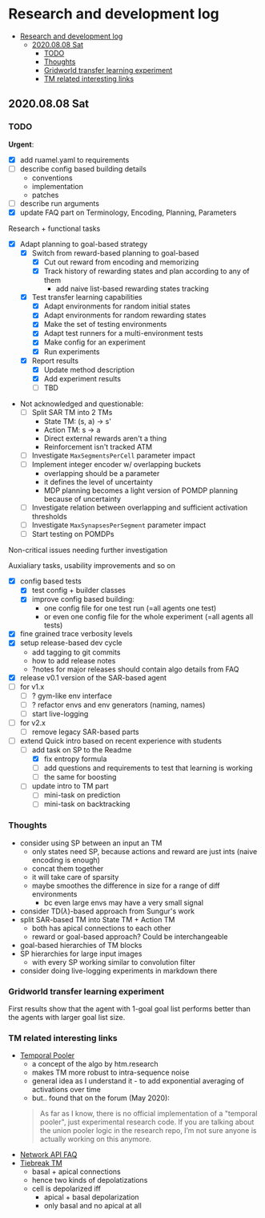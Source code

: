 # Research and development log

- [Research and development log](#research-and-development-log)
  - [2020.08.08 Sat](#20200808-sat)
    - [TODO](#todo)
    - [Thoughts](#thoughts)
    - [Gridworld transfer learning experiment](#gridworld-transfer-learning-experiment)
    - [TM related interesting links](#tm-related-interesting-links)

## 2020.08.08 Sat

### TODO

**Urgent**:

- [x] add ruamel.yaml to requirements
- [ ] describe config based building details
  - conventions
  - implementation
  - patches
- [ ] describe run arguments
- [x] update FAQ part on Terminology, Encoding, Planning, Parameters

Research + functional tasks

- [x] Adapt planning to goal-based strategy
  - [x] Switch from reward-based planning to goal-based
    - [x] Cut out reward from encoding and memorizing
    - [x] Track history of rewarding states and plan according to any of them
      - add naive list-based rewarding states tracking
  - [x] Test transfer learning capabilities
    - [x] Adapt environments for random initial states
    - [x] Adapt environments for random rewarding states
    - [x] Make the set of testing environments
    - [x] Adapt test runners for a multi-environment tests
    - [x] Make config for an experiment
    - [x] Run experiments
  - [x] Report results
    - [x] Update method description
    - [x] Add experiment results
    - [ ] TBD
- Not acknowledged and questionable:
  - [ ] Split SAR TM into 2 TMs
    - State TM: (s, a) $\rightarrow$ s'
    - Action TM: s $\rightarrow$ a
    - Direct external rewards aren't a thing
    - Reinforcement isn't tracked ATM
  - [ ] Investigate `MaxSegmentsPerCell` parameter impact
  - [ ] Implement integer encoder w/ overlapping buckets
    - overlapping should be a parameter
    - it defines the level of uncertainty
    - MDP planning becomes a light version of POMDP planning because of uncertainty
  - [ ] Investigate relation between overlapping and sufficient activation thresholds
  - [ ] Investigate `MaxSynapsesPerSegment` parameter impact
  - [ ] Start testing on POMDPs

Non-critical issues needing further investigation

Auxialiary tasks, usability improvements and so on

- [x] config based tests
  - [x] test config + builder classes
  - [x] improve config based building:
    - one config file for one test run (=all agents one test)
    - or even one config file for the whole experiment (=all agents all tests)
- [x] fine grained trace verbosity levels
- [x] setup release-based dev cycle
  - add tagging to git commits
  - how to add release notes
  - ?notes for major releases should contain algo details from FAQ
- [x] release v0.1 version of the SAR-based agent
- [ ] for v1.x
  - [ ] ? gym-like env interface
  - [ ] ? refactor envs and env generators (naming, names)
  - [ ] start live-logging
- [ ] for v2.x
  - [ ] remove legacy SAR-based parts
- [ ] extend Quick intro based on recent experience with students
  - [ ] add task on SP to the Readme
    - [x] fix entropy formula
    - [ ] add questions and requirements to test that learning is working
    - [ ] the same for boosting
  - [ ] update intro to TM part
    - [ ] mini-task on prediction
    - [ ] mini-task on backtracking

### Thoughts

- consider using SP between an input an TM
  - only states need SP, because actions and reward are just ints (naive encoding is enough)
  - concat them together
  - it will take care of sparsity
  - maybe smoothes the difference in size for a range of diff environments
    - bc even large envs may have a very small signal
- consider TD($\lambda$)-based approach from Sungur's work
- split SAR-based TM into State TM + Action TM
  - both has apical connections to each other
  - reward or goal-based approach? Could be interchangeable
- goal-based hierarchies of TM blocks
- SP hierarchies for large input images
  - with every SP working similar to convolution filter
- consider doing live-logging experiments in markdown there

### Gridworld transfer learning experiment

First results show that the agent with 1-goal goal list performs better than the agents with larger goal list size.

### TM related interesting links

- [Temporal Pooler](https://github.com/numenta/htmresearch/wiki/Overview-of-the-Temporal-Pooler)
  - a concept of the algo by htm.research
  - makes TM more robust to intra-sequence noise
  - general idea as I understand it - to add exponential averaging of activations over time
  - but.. found that on the forum (May 2020):
  > As far as I know, there is no official implementation of a "temporal pooler", just experimental research code. If you are talking about the union pooler logic in the research repo, I’m not sure anyone is actually working on this anymore.
- [Network API FAQ](https://github.com/htm-community/htm.core/blob/master/docs/NetworkAPI.md)
- [Tiebreak TM](https://github.com/htm-community/htm.core/blob/master/py/htm/advanced/algorithms/apical_tiebreak_temporal_memory.py)
  - basal + apical connections
  - hence two kinds of depolatizations
  - cell is depolarized iff
    - apical + basal depolarization
    - only basal and no apical at all
